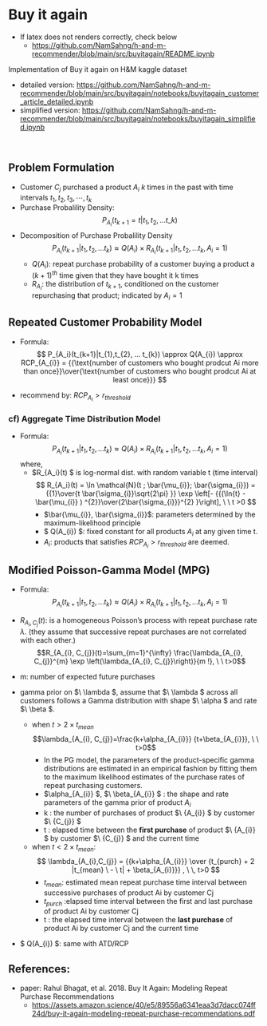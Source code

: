 # Buy it again

- If latex does not renders correctly, check below
    - https://github.com/NamSahng/h-and-m-recommender/blob/main/src/buyitagain/README.ipynb

Implementation of Buy it again on H&M kaggle dataset

- detailed version: https://github.com/NamSahng/h-and-m-recommender/blob/main/src/buyitagain/notebooks/buyitagain_customer_article_detailed.ipynb
- simplified version: https://github.com/NamSahng/h-and-m-recommender/blob/main/src/buyitagain/notebooks/buyitagain_simplified.ipynb

<br>

## Problem Formulation
- Customer $C_j$ purchased a product $A_i$ $k$ times in the past with time intervals $t_1, t_2, t_3, \cdots, t_k$
- Purchase Probalility Density:
  $$ P_{A_i}(t_{k+1}=t|t_{1},t_{2}, ... t\_{k}) $$
- Decomposition of Purchase Probalility Density
  $$ P_{A_i}(t_{k+1}|t_{1},t_{2}, ... t_{k}) \approx Q(A_{i}) \times R_{A_i}(t_{k+1}|t_{1},t_{2}, ... t_{k}, A_{i} = 1) $$
  - $Q(A_{i})$: repeat purchase probability of a customer buying a product a $(k+1)^{th}$ time given that they have bought it k times
  - $R_{A_i}$: the distribution of $t_{k+1}$, conditioned on the customer repurchasing that product; indicated by $A_{i} = 1$


## Repeated Customer Probability Model
- Formula:
$$ P_{A_i}(t_{k+1}|t_{1},t_{2}, ... t_{k}) \approx Q(A_{i}) \approx RCP_{A_{i}} = {{\text{number of customers who bought prodcut Ai more than once}}\over{\text{number of customers who bought prodcut Ai at least once}}} $$

- recommend by: $RCP_{A_i} > r_{threshold}$

### cf) Aggregate Time Distribution Model
- Formula:
  $$P_{A_i}(t_{k+1}|t_{1},t_{2}, ... t_{k}) \approx Q(A_{i}) \times R_{A_i}(t_{k+1}|t_{1},t_{2}, ... t_{k}, A_{i} = 1) $$
where,
    - $R_{A_i}(t) $ is log-normal dist. with random variable t (time interval)
     $$ R_{A_i}(t) = \ln \mathcal{N}(t ; \bar{\mu_{i}}; \bar{\sigma_{i}}) = {{1}\over{t \bar{\sigma_{i}}\sqrt{2\pi} }} \exp \left[- {{(\ln{t} - \bar{\mu_{i}} ) ^{2}}\over{2\bar{\sigma_{i}}}^{2} }\right], \ \ t >0 $$
        - $\bar{\mu_{i}}, \bar{\sigma_{i}}$: parameters determined by the maximum-likelihood principle 
        - $ Q(A_{i}) $: fixed constant for all products $A_i$ at any given time t. 
        - $A_{i}$: products that satisfies $RCP_{A_i} > r_{threshold}$ are deemed.

## Modified Poisson-Gamma Model (MPG)

- Formula:
  $$ P_{A_i}(t_{k+1}|t_{1},t_{2}, ... t_{k}) \approx Q(A_{i}) \times R_{A_i}(t_{k+1}|t_{1},t_{2}, ... t_{k}, A_{i} = 1) $$

- $R_{A_{i}, C_{j}}(t)$: is a homogeneous Poisson’s process with repeat purchase rate $\lambda$. (they assume that successive repeat purchases are not correlated with each other.)
    $$R_{A_{i}, C_{j}}(t)=\sum_{m=1}^{\infty} \frac{\lambda_{A_{i}, C_{j}}^{m} \exp \left(\lambda_{A_{i}, C_{j}}\right)}{m !}, \ \ t>0$$ 

- m: number of expected future purchases
- gamma prior on $\ \lambda $, assume that $\ \lambda $ across all customers follows a Gamma distribution with shape $\ \alpha $ and rate $\ \beta $.
  - when $t > 2 \times t_{mean}$
    $$\lambda_{A_{i}, C_{j}}=\frac{k+\alpha_{A_{i}}} {t+\beta_{A_{i}}}, \ \ t>0$$ 
      - In the PG model, the parameters of the product-specific gamma distributions are estimated in an empirical fashion by fitting them to the maximum likelihood estimates of the purchase rates of repeat purchasing customers.
      - $\alpha_{A_{i}} $, $\ \beta_{A_{i}} $ : the shape and rate parameters of the gamma prior of product ${A_{i}}$
      - k : the number of purchases of product $\ {A_{i}} $ by customer $\ {C_{j}} $
      - t : elapsed time between the **first purchase** of product $\ {A_{i}} $ by customer $\ {C_{j}} $ and the current time
  - when $t < 2 \times t_{mean}$: 
    $$ \lambda_{A_{i},C_{j}} = {{k+\alpha_{A_{i}}} \over {t_{purch} + 2  |t_{mean} \  - \ t| + \beta_{A_{i}}}} , \ \, t>0 $$
      - $t_{mean}$: estimated mean repeat purchase time interval between successive purchases of product Ai by customer Cj 
      - $t_{purch}$ :elapsed time interval between the first and last purchase of product Ai by customer Cj 
      - t : the elapsed time interval between the **last purchase** of product Ai by customer Cj and the current time
- $ Q(A_{i}) $: same with ATD/RCP


## References:
- paper: Rahul Bhagat, et al. 2018. Buy It Again: Modeling Repeat Purchase Recommendations
  - https://assets.amazon.science/40/e5/89556a6341eaa3d7dacc074ff24d/buy-it-again-modeling-repeat-purchase-recommendations.pdf
